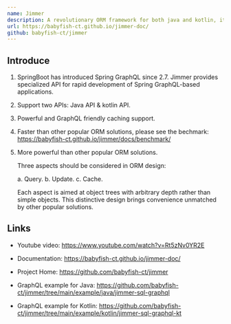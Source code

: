 ```yaml
---
name: Jimmer
description: A revolutionary ORM framework for both java and kotlin, it also provides specialized API for rapid development of Spring GraphQL-based applications.
url: https://babyfish-ct.github.io/jimmer-doc/
github: babyfish-ct/jimmer
---
```


## Introduce

1.  SpringBoot has introduced Spring GraphQL since 2.7. Jimmer provides specialized API for rapid development of Spring GraphQL-based applications.

2.  Support two APIs: Java API & kotlin API.

3.  Powerful and GraphQL friendly caching support.

4.  Faster than other popular ORM solutions, please see the bechmark: https://babyfish-ct.github.io/jimmer/docs/benchmark/

5.  More powerful than other popular ORM solutions.

    Three aspects should be considered in ORM design:

    a. Query.
    b. Update.
    c. Cache.

    Each aspect is aimed at object trees with arbitrary depth rather than simple objects. This distinctive design brings convenience unmatched by other popular solutions.

## Links

- Youtube video: https://www.youtube.com/watch?v=Rt5zNv0YR2E

- Documentation: https://babyfish-ct.github.io/jimmer-doc/

- Project Home: https://github.com/babyfish-ct/jimmer

- GraphQL example for Java: https://github.com/babyfish-ct/jimmer/tree/main/example/java/jimmer-sql-graphql

- GraphQL example for Kotlin: https://github.com/babyfish-ct/jimmer/tree/main/example/kotlin/jimmer-sql-graphql-kt
